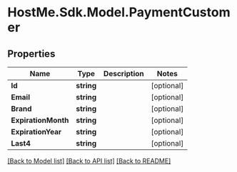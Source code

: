 # HostMe.Sdk.Model.PaymentCustomer
## Properties

Name | Type | Description | Notes
------------ | ------------- | ------------- | -------------
**Id** | **string** |  | [optional] 
**Email** | **string** |  | [optional] 
**Brand** | **string** |  | [optional] 
**ExpirationMonth** | **string** |  | [optional] 
**ExpirationYear** | **string** |  | [optional] 
**Last4** | **string** |  | [optional] 

[[Back to Model list]](../README.md#documentation-for-models) [[Back to API list]](../README.md#documentation-for-api-endpoints) [[Back to README]](../README.md)

